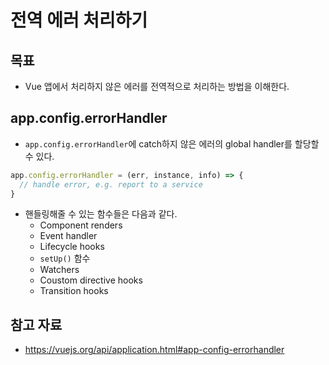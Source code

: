 # 전역 에러 처리하기

## 목표

- Vue 앱에서 처리하지 않은 에러를 전역적으로 처리하는 방법을 이해한다.

## app.config.errorHandler

- `app.config.errorHandler`에 catch하지 않은 에러의 global handler를 할당할 수 있다.

```js
app.config.errorHandler = (err, instance, info) => {
  // handle error, e.g. report to a service
}
```

- 핸들링해줄 수 있는 함수들은 다음과 같다.
	- Component renders
	- Event handler
	- Lifecycle hooks
	- `setUp()` 함수
	- Watchers
	- Coustom directive hooks
	- Transition hooks

## 참고 자료

- https://vuejs.org/api/application.html#app-config-errorhandler